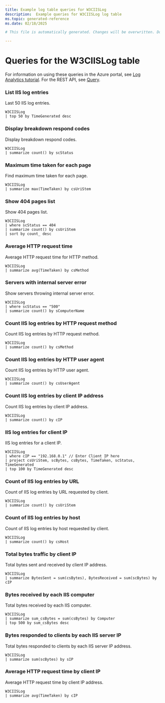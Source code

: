 ```yaml
---
title: Example log table queries for W3CIISLog
description:  Example queries for W3CIISLog log table
ms.topic: generated-reference
ms.date: 02/18/2025

# This file is automatically generated. Changes will be overwritten. Do not change this file directly. 

---
```


# Queries for the W3CIISLog table

For information on using these queries in the Azure portal, see [Log Analytics tutorial](/azure/azure-monitor/logs/log-analytics-tutorial). For the REST API, see [Query](/rest/api/loganalytics/query).


### List IIS log entries  


Last 50 IIS log entries.  

```query
W3CIISLog
| top 50 by TimeGenerated desc 
```



### Display breakdown respond codes  


Display breakdown respond codes.  

```query
W3CIISLog 
| summarize count() by scStatus
```



### Maximum time taken for each page  


Find maximum time taken for each page.  

```query
W3CIISLog 
| summarize max(TimeTaken) by csUriStem
```



### Show 404 pages list  


Show 404 pages list.  

```query
W3CIISLog 
| where scStatus == 404
| summarize count() by csUriStem
| sort by count_ desc
```



### Average HTTP request time  


Average HTTP request time for HTTP method.  

```query
W3CIISLog 
| summarize avg(TimeTaken) by csMethod
```



### Servers with internal server error  


Show servers throwing internal server error.  

```query
W3CIISLog
| where scStatus == "500"  
| summarize count() by sComputerName
```



### Count IIS log entries by HTTP request method  


Count IIS log entries by HTTP request method.  

```query
W3CIISLog 
| summarize count() by csMethod
```



### Count IIS log entries by HTTP user agent  


Count IIS log entries by HTTP user agent.  

```query
W3CIISLog 
| summarize count() by csUserAgent
```



### Count IIS log entries by client IP address  


Count IIS log entries by client IP address.  

```query
W3CIISLog 
| summarize count() by cIP
```



### IIS log entries for client IP  


IIS log entries for a client IP.  

```query
W3CIISLog 
| where cIP == "192.168.0.1" // Enter Client IP here
| project csUriStem, scBytes, csBytes, TimeTaken, scStatus, TimeGenerated
| top 100 by TimeGenerated desc
```



### Count of IIS log entries by URL  


Count of IIS log entries by URL requested by client.  

```query
W3CIISLog 
| summarize count() by csUriStem
```



### Count of IIS log entries by host  


Count of IIS log entries by host requested by client.  

```query
W3CIISLog 
| summarize count() by csHost
```



### Total bytes traffic by client IP  


Total bytes sent and received by client IP address.  

```query
W3CIISLog 
| summarize BytesSent = sum(csBytes), BytesReceived = sum(scBytes) by cIP
```



### Bytes received by each IIS computer  


Total bytes received by each IIS computer.  

```query
W3CIISLog 
| summarize sum_csBytes = sum(csBytes) by Computer 
| top 500 by sum_csBytes desc
```



### Bytes responded to clients by each IIS server IP  


Total bytes responded to clients by each IIS server IP address.  

```query
W3CIISLog 
| summarize sum(scBytes) by sIP
```



### Average HTTP request time by client IP  


Average HTTP request time by client IP address.  

```query
W3CIISLog 
| summarize avg(TimeTaken) by cIP
```

